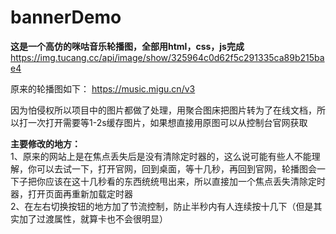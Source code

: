 # bannerDemo
**这是一个高仿的咪咕音乐轮播图，全部用html，css，js完成**
https://img.tucang.cc/api/image/show/325964c0d62f5c291335ca89b215bae4  

原来的轮播图如下：
https://music.migu.cn/v3

因为怕侵权所以项目中的图片都做了处理，用聚合图床把图片转为了在线文档，所以打一次打开需要等1-2s缓存图片，如果想直接用原图可以从控制台官网获取  
  
  **主要修改的地方：**  
1、原来的网站上是在焦点丢失后是没有清除定时器的，这么说可能有些人不能理解，你可以去试一下，打开官网，回到桌面，等十几秒，再回到官网，轮播图会一下子把你应该在这十几秒看的东西统统甩出来，所以直接加一个焦点丢失清除定时器，打开页面再重新加载定时器  
2、在左右切换按钮的地方加了节流控制，防止半秒内有人连续按十几下（但是其实加了过渡属性，就算卡也不会很明显）
